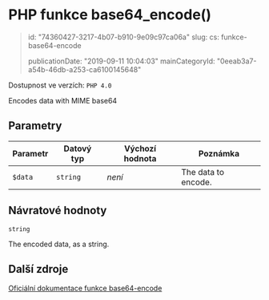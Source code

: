 PHP funkce base64_encode()
==========================

> id: "74360427-3217-4b07-b910-9e09c97ca06a"
> slug:
> 	cs: funkce-base64-encode
>
> publicationDate: "2019-09-11 10:04:03"
> mainCategoryId: "0eeab3a7-a54b-46db-a253-ca6100145648"

Dostupnost ve verzích: `PHP 4.0`

Encodes data with MIME base64


Parametry
--------------

| Parametr | Datový typ | Výchozí hodnota | Poznámka |
|-----|-----|-----|-----|
| `$data` | `string` | *není* | The data to encode. |


Návratové hodnoty
----------------

`string`

The encoded data, as a string.

Další zdroje
------------

[Oficiální dokumentace funkce base64-encode](https://www.php.net/manual/en/function.base64-encode.php)
